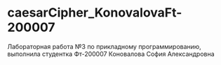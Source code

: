 # caesarCipher_KonovalovaFt-200007
Лабораторная работа №3 по прикладному программированию, выполнила студентка Фт-200007 Коновалова София Александровна
